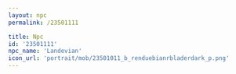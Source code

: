 ```yaml
---
layout: npc
permalink: /23501111

title: Npc
id: '23501111'
npc_name: 'Landevian'
icon_url: 'portrait/mob/23501011_b_renduebianrbladerdark_p.png'
---
```


